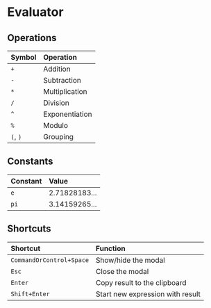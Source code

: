 # Evaluator

## Operations

| Symbol | Operation |
|:--- |:--- |
| `+` | Addition |
| `-` | Subtraction |
| `*` | Multiplication |
| `/` | Division |
| `^` | Exponentiation |
| `%` | Modulo |
| `(`, `)` | Grouping |

## Constants

| Constant | Value |
|:--- |:--- |
| `e` | 2.71828183... |
| `pi` | 3.14159265... |

## Shortcuts

| Shortcut | Function |
|:--- |:--- |
| `CommandOrControl+Space` | Show/hide the modal |
| `Esc` | Close the modal |
| `Enter` | Copy result to the clipboard |
| `Shift+Enter` | Start new expression with result |
